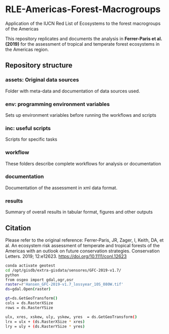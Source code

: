 # RLE-Americas-Forest-Macrogroups
Application of the IUCN Red List of Ecosystems to the forest macrogroups of the Americas

This repository replicates and documents the analysis in **Ferrer-Paris et al. (2019)** for the assessment of tropical and temperate forest ecosystems in the Americas region.

## Repository structure

### assets: Original data sources
Folder with meta-data and documentation of data sources used.

### env: programming environment variables
Sets up environment variables before running the workflows and scripts

### inc: useful scripts
Scripts for specific tasks

### workflow
These folders describe complete workflows for analysis or documentation

### documentation
Documentation of the assessment in xml data format.

### results
Summary of overall results in tabular format, figures and other outputs

## Citation
Please refer to the original reference:
Ferrer‐Paris, JR, Zager, I, Keith, DA, et al. An ecosystem risk assessment of temperate and tropical forests of the Americas with an outlook on future conservation strategies. Conservation Letters. 2019; 12:e12623. https://doi.org/10.1111/conl.12623


```sh
conda activate geotest
cd /opt/gisdb/extra-gisdata/sensores/GFC-2019-v1.7/
python
from osgeo import gdal,ogr,osr
raster=r'Hansen_GFC-2019-v1.7_lossyear_10S_080W.tif'
ds=gdal.Open(raster)

gt=ds.GetGeoTransform()
cols = ds.RasterXSize
rows = ds.RasterYSize

ulx, xres, xskew, uly, yskew, yres  = ds.GetGeoTransform()
lrx = ulx + (ds.RasterXSize * xres)
lry = uly + (ds.RasterYSize * yres)
```
